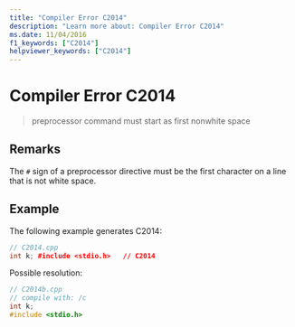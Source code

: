 ```yaml
---
title: "Compiler Error C2014"
description: "Learn more about: Compiler Error C2014"
ms.date: 11/04/2016
f1_keywords: ["C2014"]
helpviewer_keywords: ["C2014"]
---
```

# Compiler Error C2014

> preprocessor command must start as first nonwhite space

## Remarks

The `#` sign of a preprocessor directive must be the first character on a line that is not white space.

## Example

The following example generates C2014:

```cpp
// C2014.cpp
int k; #include <stdio.h>   // C2014
```

Possible resolution:

```cpp
// C2014b.cpp
// compile with: /c
int k;
#include <stdio.h>
```
